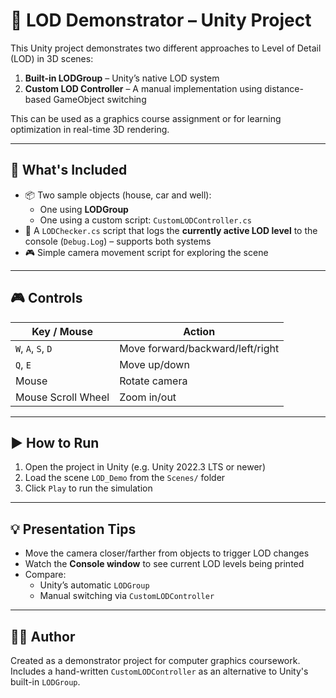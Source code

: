 # 🧠 LOD Demonstrator – Unity Project

This Unity project demonstrates two different approaches to Level of Detail (LOD) in 3D scenes:

1. **Built-in LODGroup** – Unity’s native LOD system
2. **Custom LOD Controller** – A manual implementation using distance-based GameObject switching

This can be used as a graphics course assignment or for learning optimization in real-time 3D rendering.

---

## 🔧 What's Included

- 📦 Two sample objects (house, car and well):
  - One using **LODGroup**
  - One using a custom script: `CustomLODController.cs`
- 🧾 A `LODChecker.cs` script that logs the **currently active LOD level** to the console (`Debug.Log`) – supports both systems
- 🎮 Simple camera movement script for exploring the scene

---

## 🎮 Controls

| Key / Mouse         | Action                           |
|---------------------|----------------------------------|
| `W`, `A`, `S`, `D`  | Move forward/backward/left/right |
| `Q`, `E`            | Move up/down                     |
| Mouse               | Rotate camera                    |
| Mouse Scroll Wheel  | Zoom in/out                      |

---

## ▶️ How to Run

1. Open the project in Unity (e.g. Unity 2022.3 LTS or newer)
2. Load the scene `LOD_Demo` from the `Scenes/` folder
3. Click `Play` to run the simulation

---

## 💡 Presentation Tips

- Move the camera closer/farther from objects to trigger LOD changes
- Watch the **Console window** to see current LOD levels being printed
- Compare:
  - Unity’s automatic `LODGroup`
  - Manual switching via `CustomLODController`

---

## 👨‍💻 Author

Created as a demonstrator project for computer graphics coursework.
Includes a hand-written `CustomLODController` as an alternative to Unity's built-in `LODGroup`.

